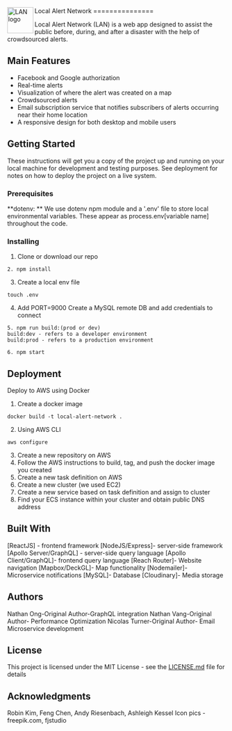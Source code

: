 <img src="https://res.cloudinary.com/n3/image/upload/v1539999214/icon-512x512.png" alt="LAN logo" title="LAN" align="left" height="60" />
Local Alert Network
===============

Local Alert Network (LAN) is a web app designed to assist the public before, during, and after a disaster with the help of crowdsourced alerts.

## Main Features

* Facebook and Google authorization
* Real-time alerts
* Visualization of where the alert was created on a map
* Crowdsourced alerts 
* Email subscription service that notifies subscribers of alerts occurring near their home location
* A responsive design for both desktop and mobile users

## Getting Started

These instructions will get you a copy of the project up and running on your local machine for development and testing purposes. See deployment for notes on how to deploy the project on a live system.

### Prerequisites

**dotenv: ** We use dotenv npm module and a '.env' file to store local environmental variables. These appear as process.env[variable name] throughout the code.

### Installing

1. Clone or download our repo
```
2. npm install
```
3. Create a local env file
```
touch .env
```
4. Add PORT=9000
Create a MySQL remote DB and add credentials to connect
```
5. npm run build:(prod or dev)
build:dev - refers to a developer environment
build:prod - refers to a production environment 
```
```
6. npm start
```

## Deployment

Deploy to AWS using Docker
1. Create a docker image
```
docker build -t local-alert-network .
```
2. Using AWS CLI
```
aws configure
```
3. Create a new repository on AWS
4. Follow the AWS instructions to build, tag, and push the docker image you created
5. Create a new task definition on AWS
6. Create a new cluster (we used EC2)
7. Create a new service based on task definition and assign to cluster
8. Find your ECS instance within your cluster and obtain public DNS address

## Built With
[ReactJS] - frontend framework
[NodeJS/Express]- server-side framework
[Apollo Server/GraphQL] - server-side query language
[Apollo Client/GraphQL]- frontend query language
[Reach Router]- Website navigation
[Mapbox/DeckGL]- Map functionality
[Nodemailer]- Microservice notifications
[MySQL]- Database
[Cloudinary]- Media storage

## Authors


Nathan Ong-Original Author-GraphQL integration
Nathan Vang-Original Author- Performance Optimization
Nicolas Turner-Original Author- Email Microservice development

## License

This project is licensed under the MIT License - see the [LICENSE.md](LICENSE.md) file for details

## Acknowledgments
Robin Kim, Feng Chen, Andy Riesenbach, Ashleigh Kessel
Icon pics - freepik.com, fjstudio
